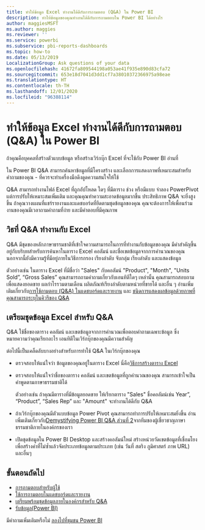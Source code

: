 ```yaml
---
title: ทำให้ข้อมูล Excel ทำงานได้ดีกับการถามตอบ (Q&A) ใน Power BI
description: ทำให้ข้อมูลของคุณทำงานได้ดีกับการถามตอบใน Power BI ได้อย่างไร
author: maggiesMSFT
ms.author: maggies
ms.reviewer: ''
ms.service: powerbi
ms.subservice: pbi-reports-dashboards
ms.topic: how-to
ms.date: 05/13/2019
LocalizationGroup: Ask questions of your data
ms.openlocfilehash: 41672fa809544198a053ae41f935e890d83cfa72
ms.sourcegitcommit: 653e18d7041d3dd1cf7a38010372366975a98eae
ms.translationtype: HT
ms.contentlocale: th-TH
ms.lasthandoff: 12/01/2020
ms.locfileid: "96388114"
---
```

# <a name="make-excel-data-work-well-with-qa-in-power-bi"></a>ทำให้ข้อมูล Excel ทำงานได้ดีกับการถามตอบ (Q&A) ใน Power BI
ถ้าคุณคือบุคคลที่สร้างตัวแบบข้อมูล หรือสร้างเวิร์กบุ๊ก Excel ที่จะใช้กับ Power BI อ่านที่

ใน Power BI Q&A สามารถค้นหาข้อมูลที่มีโครงสร้าง และเลือกการแสดงภาพที่เหมาะสมสำหรับคำถามของคุณ - ที่ควรจะทำเครื่องมือดึงดูดความสนใจให้ใช้   

Q&A สามารถทำงานไฟล์ Excel ที่ถูกอัปโหลด ใดๆ ที่มีตาราง ช่วง หรือมีแบบ จำลอง PowerPivot แต่การปรับให้เหมาะสมเพิ่มเติม และคุณคุณทำความสะอาดข้อมูลมากขึ้น ประสิทธิภาพ Q&A จะยิ่งสูงขึ้น  ถ้าคุณวางแผนที่แชร์รายงานและแดชบอร์ดที่ยึดตามชุดข้อมูลของคุณ คุณจะต้องการให้เพื่อนร่วมงานของคุณมีเวลาถามคำถามที่ง่าย และมีคำตอบที่มีคุณภาพ

## <a name="how-qa-works-with-excel"></a>วิธที่ Q&A ทำงานกับ Excel
Q&A มีชุดของหลักภาษาธรรมชาติที่เข้าใจความสามารถในการที่ทำงานกับข้อมูลของคุณ มีคำสำคัญขึ้นอยู่กับบริบทสำหรับการค้นหาในตาราง Excel คอลัมน์ และชื่อเขตข้อมูลจากการคำนวณของคุณ นอกจากนี้ยังมีความรู้ที่มีอยู่ภายในวิธีการกรอง เรียงลำดับ จับกลุ่ม เรียงลำดับ และแสดงข้อมูล 

ตัวอย่างเช่น ในตาราง Excel ที่มีชื่อว่า "Sales" กับคอลัมน์ "Product", "Month", "Units Sold”, “Gross Sales” คุณสามารถถามคำถามเกี่ยวกับเอนทิตีใดๆ เหล่านั้น  คุณสามารถสอบถามเพื่อแสดงยอดขาย ผลกำไรรวมตามเดือน ผลิตภัณฑ์เรียงลำดับตามหน่วยที่ขายได้ และอื่น ๆ อ่านเพิ่มเติมเกี่ยวกับ[การใช้ถามตอบ (Q&A) ในแดชบอร์ดและรายงาน](power-bi-tutorial-q-and-a.md) และ [ชนิดการแสดงผลข้อมูลด้วยภาพที่คุณสามารถระบุในคิวรีของ Q&A](../visuals/power-bi-visualization-types-for-reports-and-q-and-a.md)

## <a name="prepare-an-excel-dataset-for-qa"></a>เตรียมชุดข้อมูล Excel สำหรับ Q&A
Q&A ใช้ชื่อของตาราง คอลัมน์ และเขตข้อมูลจากการคำนวณเพื่อตอบคำถามเฉพาะข้อมูล ซึ่งหมายความว่าคุณเรียกอะไร เอนทิตีในเวิร์กบุ๊กของคุณมีความสำคัญ

ต่อไปนี้เป็นเคล็ดลับบางอย่างสำหรับการทำใช้ Q&A ในเวิร์กบุ๊กของคุณ

* ตรวจสอบให้แน่ใจว่า ข้อมูลของคุณอยู่ในตาราง Excel นี่คือ[วิธีการสร้างตาราง Excel](https://support.office.com/article/Create-an-Excel-table-in-a-worksheet-e81aa349-b006-4f8a-9806-5af9df0ac664)
* ตรวจสอบให้แน่ใจว่าชื่อของตาราง คอลัมน์ และเขตข้อมูลที่ถูกคำนวณของคุณ สามารถเข้าใจเป็นคำพูดตามภาษาธรรมชาติได้
  
  ตัวอย่างเช่น ถ้าคุณมีตารางที่มีข้อมูลยอดขาย ให้เรียกตาราง "Sales" ชื่อคอลัมน์เช่น Year”, “Product”, “Sales Rep” และ "Amount" จะทำงานได้ดีกับ Q&A

* ถ้าเวิร์กบุ๊กของคุณมีตัวแบบข้อมูล Power Pivot คุณสามารถทำการปรับให้เหมาะสมยิ่งขึ้น อ่านเพิ่มเติมเกี่ยวกับ[Demystifying Power BI Q&A ส่วนที่ 2](https://powerbi.microsoft.com/blog/demystifying-power-bi-q-amp-a-part-2/)จากทีมของผู้เชี่ยวชาญภาษาธรรมชาติภายในองค์กรของเรา

* เปิดชุดข้อมูลใน Power BI Desktop และสร้างคอลัมน์ใหม่ สร้างหน่วยวัดเขตข้อมูลที่เชื่อมโยงเพื่อสร้างค่าที่ไม่ซ้ำแล้วจัดประเภทข้อมูลตามประเภท (เช่น วันที่ สตริง ภูมิศาสตร์ ภาพ URL) และอื่นๆ

## <a name="next-steps"></a>ขั้นตอนถัดไป

- [การถามตอบสำหรับผู้ใช้](../consumer/end-user-q-and-a.md)  
- [ใช้การถามตอบในแดชบอร์ดและรายงาน](power-bi-tutorial-q-and-a.md)
- [เตรียมพร้อมชุดข้อมูลภายในองค์กรสำหรับ Q&A](service-q-and-a-direct-query.md)   
- [รับข้อมูล(Power BI)](../connect-data/service-get-data.md)  

มีคำถามเพิ่มเติมหรือไม่ [ลองไปที่ชุมชน Power BI](https://community.powerbi.com/)
